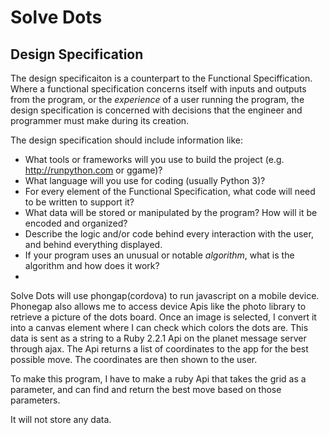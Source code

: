 # Solve Dots

## Design Specification

The design specificaiton is a counterpart to the Functional Speciffication. Where a functional specification concerns itself
with inputs and outputs from the program, or the *experience* of a user running the program, the design specification is concerned with decisions that the engineer and programmer must make during its creation.

The design specification should include information like:

* What tools or frameworks will you use to build the project (e.g. http://runpython.com or ggame)?
* What language will you use for coding (usually Python 3)?
* For every element of the Functional Specification, what code will need to be written to support it?
* What data will be stored or manipulated by the program? How will it be encoded and organized?
* Describe the logic and/or code behind every interaction with the user, and behind everything displayed.
* If your program uses an unusual or notable *algorithm*, what is the algorithm and how does it work?
* 
Solve Dots will use phongap(cordova) to run javascript on a mobile device. Phonegap also allows me to access device Apis like the photo library to retrieve a picture of the dots board. Once an image is selected, I convert it into a canvas element where I can check which colors the dots are. This data is sent as a string to a Ruby 2.2.1 Api on the planet message server through ajax. The Api returns a list of coordinates to the app for the best possible move. The coordinates are then shown to the user.

To make this program, I have to make a ruby Api that takes the grid as a parameter, and can find and return the best move based on those parameters.

It will not store any data.
